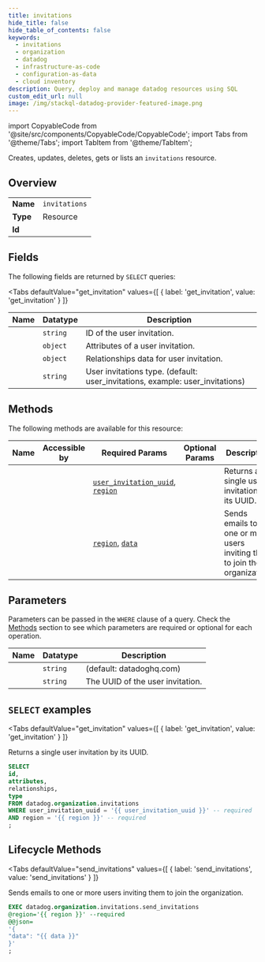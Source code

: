 ```yaml
--- 
title: invitations
hide_title: false
hide_table_of_contents: false
keywords:
  - invitations
  - organization
  - datadog
  - infrastructure-as-code
  - configuration-as-data
  - cloud inventory
description: Query, deploy and manage datadog resources using SQL
custom_edit_url: null
image: /img/stackql-datadog-provider-featured-image.png
---
```


import CopyableCode from '@site/src/components/CopyableCode/CopyableCode';
import Tabs from '@theme/Tabs';
import TabItem from '@theme/TabItem';

Creates, updates, deletes, gets or lists an <code>invitations</code> resource.

## Overview
<table><tbody>
<tr><td><b>Name</b></td><td><code>invitations</code></td></tr>
<tr><td><b>Type</b></td><td>Resource</td></tr>
<tr><td><b>Id</b></td><td><CopyableCode code="datadog.organization.invitations" /></td></tr>
</tbody></table>

## Fields

The following fields are returned by `SELECT` queries:

<Tabs
    defaultValue="get_invitation"
    values={[
        { label: 'get_invitation', value: 'get_invitation' }
    ]}
>
<TabItem value="get_invitation">

<table>
<thead>
    <tr>
    <th>Name</th>
    <th>Datatype</th>
    <th>Description</th>
    </tr>
</thead>
<tbody>
<tr>
    <td><CopyableCode code="id" /></td>
    <td><code>string</code></td>
    <td>ID of the user invitation.</td>
</tr>
<tr>
    <td><CopyableCode code="attributes" /></td>
    <td><code>object</code></td>
    <td>Attributes of a user invitation.</td>
</tr>
<tr>
    <td><CopyableCode code="relationships" /></td>
    <td><code>object</code></td>
    <td>Relationships data for user invitation.</td>
</tr>
<tr>
    <td><CopyableCode code="type" /></td>
    <td><code>string</code></td>
    <td>User invitations type. (default: user_invitations, example: user_invitations)</td>
</tr>
</tbody>
</table>
</TabItem>
</Tabs>

## Methods

The following methods are available for this resource:

<table>
<thead>
    <tr>
    <th>Name</th>
    <th>Accessible by</th>
    <th>Required Params</th>
    <th>Optional Params</th>
    <th>Description</th>
    </tr>
</thead>
<tbody>
<tr>
    <td><a href="#get_invitation"><CopyableCode code="get_invitation" /></a></td>
    <td><CopyableCode code="select" /></td>
    <td><a href="#parameter-user_invitation_uuid"><code>user_invitation_uuid</code></a>, <a href="#parameter-region"><code>region</code></a></td>
    <td></td>
    <td>Returns a single user invitation by its UUID.</td>
</tr>
<tr>
    <td><a href="#send_invitations"><CopyableCode code="send_invitations" /></a></td>
    <td><CopyableCode code="exec" /></td>
    <td><a href="#parameter-region"><code>region</code></a>, <a href="#parameter-data"><code>data</code></a></td>
    <td></td>
    <td>Sends emails to one or more users inviting them to join the organization.</td>
</tr>
</tbody>
</table>

## Parameters

Parameters can be passed in the `WHERE` clause of a query. Check the [Methods](#methods) section to see which parameters are required or optional for each operation.

<table>
<thead>
    <tr>
    <th>Name</th>
    <th>Datatype</th>
    <th>Description</th>
    </tr>
</thead>
<tbody>
<tr id="parameter-region">
    <td><CopyableCode code="region" /></td>
    <td><code>string</code></td>
    <td>(default: datadoghq.com)</td>
</tr>
<tr id="parameter-user_invitation_uuid">
    <td><CopyableCode code="user_invitation_uuid" /></td>
    <td><code>string</code></td>
    <td>The UUID of the user invitation.</td>
</tr>
</tbody>
</table>

## `SELECT` examples

<Tabs
    defaultValue="get_invitation"
    values={[
        { label: 'get_invitation', value: 'get_invitation' }
    ]}
>
<TabItem value="get_invitation">

Returns a single user invitation by its UUID.

```sql
SELECT
id,
attributes,
relationships,
type
FROM datadog.organization.invitations
WHERE user_invitation_uuid = '{{ user_invitation_uuid }}' -- required
AND region = '{{ region }}' -- required
;
```
</TabItem>
</Tabs>


## Lifecycle Methods

<Tabs
    defaultValue="send_invitations"
    values={[
        { label: 'send_invitations', value: 'send_invitations' }
    ]}
>
<TabItem value="send_invitations">

Sends emails to one or more users inviting them to join the organization.

```sql
EXEC datadog.organization.invitations.send_invitations 
@region='{{ region }}' --required 
@@json=
'{
"data": "{{ data }}"
}'
;
```
</TabItem>
</Tabs>
